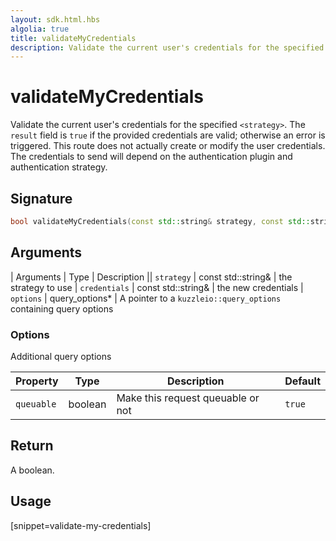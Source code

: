 ```yaml
---
layout: sdk.html.hbs
algolia: true
title: validateMyCredentials
description: Validate the current user's credentials for the specified `<strategy>`.
---
```



# validateMyCredentials

Validate the current user's credentials for the specified `<strategy>`. The `result` field is `true` if the provided credentials are valid; otherwise an error is triggered. This route does not actually create or modify the user credentials. The credentials to send will depend on the authentication plugin and authentication strategy.

## Signature

```cpp
bool validateMyCredentials(const std::string& strategy, const std::string& credentials, query_options* options=nullptr);
```

## Arguments

| Arguments    | Type    | Description
|| `strategy` | const std::string& | the strategy to use
| `credentials` | const std::string& | the new credentials
| `options`  | query_options*    | A pointer to a `kuzzleio::query_options` containing query options


### **Options**

Additional query options

| Property     | Type    | Description                       | Default |
| ---------- | ------- | --------------------------------- | ------- |
| `queuable` | boolean | Make this request queuable or not | `true`  |


## Return

A boolean.

## Usage

[snippet=validate-my-credentials]
